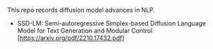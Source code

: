 This repo records diffusion model advances in NLP.

* SSD-LM: Semi-autoregressive Simplex-based Diffusion Language Model for Text Generation and Modular Control [https://arxiv.org/pdf/2210.17432.pdf]
